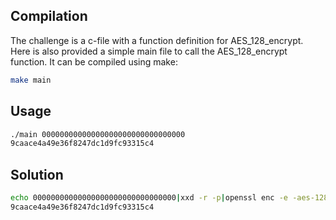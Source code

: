 Compilation
-----------

The challenge is a c-file with a function definition for AES_128_encrypt. Here is also provided a simple main file to call the AES_128_encrypt function. It can be compiled using make:

```bash
make main
```

Usage
-----

```bash
./main 00000000000000000000000000000000
9caace4a49e36f8247dc1d9fc93315c4
```

Solution
--------

```bash
echo 00000000000000000000000000000000|xxd -r -p|openssl enc -e -aes-128-ecb -nopad -K 676F2064616E63696E67206C696E6B73|xxd -p
9caace4a49e36f8247dc1d9fc93315c4
```

